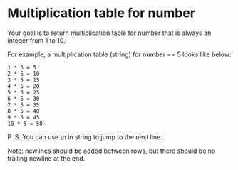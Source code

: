 # Multiplication table for number
Your goal is to return multiplication table for number that is always an integer from 1 to 10.

For example, a multiplication table (string) for number == 5 looks like below:
```
1 * 5 = 5
2 * 5 = 10
3 * 5 = 15
4 * 5 = 20
5 * 5 = 25
6 * 5 = 30
7 * 5 = 35
8 * 5 = 40
9 * 5 = 45
10 * 5 = 50
```
P. S. You can use \\n in string to jump to the next line.

Note: newlines should be added between rows, but there should be no trailing newline at the end.